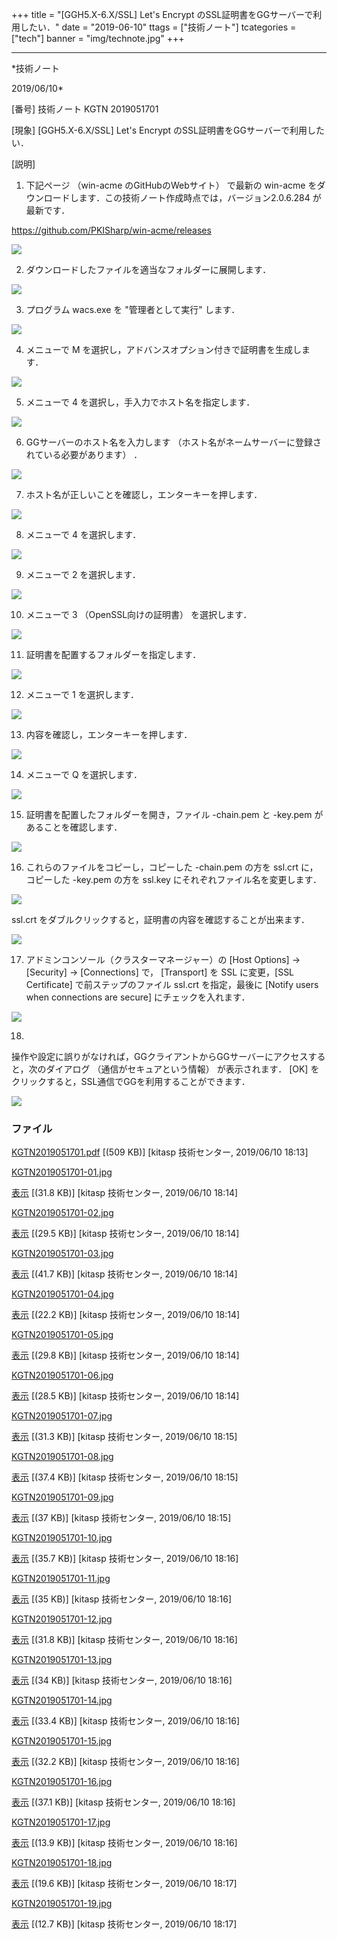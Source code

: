 ﻿+++
title = "[GGH5.X-6.X/SSL] Let's Encrypt のSSL証明書をGGサーバーで利用したい．"
date = "2019-06-10"
ttags = ["技術ノート"]
tcategories = ["tech"]
banner = "img/technote.jpg"
+++

-----------------------------------------------------------------------------------------------------------------------------

*技術ノート

2019/06/10*


[番号]
技術ノート KGTN 2019051701

[現象]
[GGH5.X-6.X/SSL] Let's Encrypt のSSL証明書をGGサーバーで利用したい．

[説明]
1. 下記ページ （win-acme のGitHubのWebサイト） で最新の win-acme
をダウンロードします．この技術ノート作成時点では，バージョン2.0.6.284
が最新です．

<https://github.com/PKISharp/win-acme/releases>

![](http://techreport.kitasp.net/attachments/download/4261/KGTN2019051701-01.jpg)

2. ダウンロードしたファイルを適当なフォルダーに展開します．

![](http://techreport.kitasp.net/attachments/download/4262/KGTN2019051701-02.jpg)

3. プログラム wacs.exe を "管理者として実行" します．

![](http://techreport.kitasp.net/attachments/download/4263/KGTN2019051701-03.jpg)

4. メニューで M
を選択し，アドバンスオプション付きで証明書を生成します．

![](http://techreport.kitasp.net/attachments/download/4264/KGTN2019051701-04.jpg)

5. メニューで 4 を選択し，手入力でホスト名を指定します．

![](http://techreport.kitasp.net/attachments/download/4265/KGTN2019051701-05.jpg)

6. GGサーバーのホスト名を入力します
（ホスト名がネームサーバーに登録されている必要があります） ．

![](http://techreport.kitasp.net/attachments/download/4266/KGTN2019051701-06.jpg)

7. ホスト名が正しいことを確認し，エンターキーを押します．

![](http://techreport.kitasp.net/attachments/download/4267/KGTN2019051701-07.jpg)

8. メニューで 4 を選択します．

![](http://techreport.kitasp.net/attachments/download/4268/KGTN2019051701-08.jpg)

9. メニューで 2 を選択します．

![](http://techreport.kitasp.net/attachments/download/4269/KGTN2019051701-09.jpg)

10. メニューで 3 （OpenSSL向けの証明書） を選択します．

![](http://techreport.kitasp.net/attachments/download/4270/KGTN2019051701-10.jpg)

11. 証明書を配置するフォルダーを指定します．

![](http://techreport.kitasp.net/attachments/download/4271/KGTN2019051701-11.jpg)

12. メニューで 1 を選択します．

![](http://techreport.kitasp.net/attachments/download/4272/KGTN2019051701-12.jpg)

13. 内容を確認し，エンターキーを押します．

![](http://techreport.kitasp.net/attachments/download/4273/KGTN2019051701-13.jpg)

14. メニューで Q を選択します．

![](http://techreport.kitasp.net/attachments/download/4274/KGTN2019051701-14.jpg)

15. 証明書を配置したフォルダーを開き，ファイル -chain.pem と -key.pem
があることを確認します．

![](http://techreport.kitasp.net/attachments/download/4275/KGTN2019051701-15.jpg)

16. これらのファイルをコピーし，コピーした -chain.pem の方を ssl.crt
に，コピーした -key.pem の方を ssl.key
にそれぞれファイル名を変更します．

![](http://techreport.kitasp.net/attachments/download/4276/KGTN2019051701-16.jpg)

ssl.crt をダブルクリックすると，証明書の内容を確認することが出来ます．

![](http://techreport.kitasp.net/attachments/download/4277/KGTN2019051701-17.jpg)

17. アドミンコンソール（クラスターマネージャー）の [Host Options] →
[Security] → [Connections] で， [Transport] を SSL に変更，[SSL
Certificate] で前ステップのファイル ssl.crt を指定，最後に [Notify
users when connections are secure] にチェックを入れます．

![](http://techreport.kitasp.net/attachments/download/4278/KGTN2019051701-18.jpg)

18.
操作や設定に誤りがなければ，GGクライアントからGGサーバーにアクセスすると，次のダイアログ
（通信がセキュアという情報） が表示されます． [OK]
をクリックすると，SSL通信でGGを利用することができます．

![](http://techreport.kitasp.net/attachments/download/4279/KGTN2019051701-19.jpg)


### ファイル

 
 


[KGTN2019051701.pdf](http://techreport.kitasp.net/attachments/download/4260/KGTN2019051701.pdf)
 [(509 KB)] [kitasp 技術センター, 2019/06/10
18:13]

[KGTN2019051701-01.jpg](http://techreport.kitasp.net/attachments/download/4261/KGTN2019051701-01.jpg)

[表示](http://techreport.kitasp.net/attachments/4261/KGTN2019051701-01.jpg "表示")
 [(31.8 KB)] [kitasp 技術センター, 2019/06/10
18:14]

[KGTN2019051701-02.jpg](http://techreport.kitasp.net/attachments/download/4262/KGTN2019051701-02.jpg)

[表示](http://techreport.kitasp.net/attachments/4262/KGTN2019051701-02.jpg "表示")
 [(29.5 KB)] [kitasp 技術センター, 2019/06/10
18:14]

[KGTN2019051701-03.jpg](http://techreport.kitasp.net/attachments/download/4263/KGTN2019051701-03.jpg)

[表示](http://techreport.kitasp.net/attachments/4263/KGTN2019051701-03.jpg "表示")
 [(41.7 KB)] [kitasp 技術センター, 2019/06/10
18:14]

[KGTN2019051701-04.jpg](http://techreport.kitasp.net/attachments/download/4264/KGTN2019051701-04.jpg)

[表示](http://techreport.kitasp.net/attachments/4264/KGTN2019051701-04.jpg "表示")
 [(22.2 KB)] [kitasp 技術センター, 2019/06/10
18:14]

[KGTN2019051701-05.jpg](http://techreport.kitasp.net/attachments/download/4265/KGTN2019051701-05.jpg)

[表示](http://techreport.kitasp.net/attachments/4265/KGTN2019051701-05.jpg "表示")
 [(29.8 KB)] [kitasp 技術センター, 2019/06/10
18:14]

[KGTN2019051701-06.jpg](http://techreport.kitasp.net/attachments/download/4266/KGTN2019051701-06.jpg)

[表示](http://techreport.kitasp.net/attachments/4266/KGTN2019051701-06.jpg "表示")
 [(28.5 KB)] [kitasp 技術センター, 2019/06/10
18:14]

[KGTN2019051701-07.jpg](http://techreport.kitasp.net/attachments/download/4267/KGTN2019051701-07.jpg)

[表示](http://techreport.kitasp.net/attachments/4267/KGTN2019051701-07.jpg "表示")
 [(31.3 KB)] [kitasp 技術センター, 2019/06/10
18:15]

[KGTN2019051701-08.jpg](http://techreport.kitasp.net/attachments/download/4268/KGTN2019051701-08.jpg)

[表示](http://techreport.kitasp.net/attachments/4268/KGTN2019051701-08.jpg "表示")
 [(37.4 KB)] [kitasp 技術センター, 2019/06/10
18:15]

[KGTN2019051701-09.jpg](http://techreport.kitasp.net/attachments/download/4269/KGTN2019051701-09.jpg)

[表示](http://techreport.kitasp.net/attachments/4269/KGTN2019051701-09.jpg "表示")
 [(37 KB)] [kitasp 技術センター, 2019/06/10
18:15]

[KGTN2019051701-10.jpg](http://techreport.kitasp.net/attachments/download/4270/KGTN2019051701-10.jpg)

[表示](http://techreport.kitasp.net/attachments/4270/KGTN2019051701-10.jpg "表示")
 [(35.7 KB)] [kitasp 技術センター, 2019/06/10
18:16]

[KGTN2019051701-11.jpg](http://techreport.kitasp.net/attachments/download/4271/KGTN2019051701-11.jpg)

[表示](http://techreport.kitasp.net/attachments/4271/KGTN2019051701-11.jpg "表示")
 [(35 KB)] [kitasp 技術センター, 2019/06/10
18:16]

[KGTN2019051701-12.jpg](http://techreport.kitasp.net/attachments/download/4272/KGTN2019051701-12.jpg)

[表示](http://techreport.kitasp.net/attachments/4272/KGTN2019051701-12.jpg "表示")
 [(31.8 KB)] [kitasp 技術センター, 2019/06/10
18:16]

[KGTN2019051701-13.jpg](http://techreport.kitasp.net/attachments/download/4273/KGTN2019051701-13.jpg)

[表示](http://techreport.kitasp.net/attachments/4273/KGTN2019051701-13.jpg "表示")
 [(34 KB)] [kitasp 技術センター, 2019/06/10
18:16]

[KGTN2019051701-14.jpg](http://techreport.kitasp.net/attachments/download/4274/KGTN2019051701-14.jpg)

[表示](http://techreport.kitasp.net/attachments/4274/KGTN2019051701-14.jpg "表示")
 [(33.4 KB)] [kitasp 技術センター, 2019/06/10
18:16]

[KGTN2019051701-15.jpg](http://techreport.kitasp.net/attachments/download/4275/KGTN2019051701-15.jpg)

[表示](http://techreport.kitasp.net/attachments/4275/KGTN2019051701-15.jpg "表示")
 [(32.2 KB)] [kitasp 技術センター, 2019/06/10
18:16]

[KGTN2019051701-16.jpg](http://techreport.kitasp.net/attachments/download/4276/KGTN2019051701-16.jpg)

[表示](http://techreport.kitasp.net/attachments/4276/KGTN2019051701-16.jpg "表示")
 [(37.1 KB)] [kitasp 技術センター, 2019/06/10
18:16]

[KGTN2019051701-17.jpg](http://techreport.kitasp.net/attachments/download/4277/KGTN2019051701-17.jpg)

[表示](http://techreport.kitasp.net/attachments/4277/KGTN2019051701-17.jpg "表示")
 [(13.9 KB)] [kitasp 技術センター, 2019/06/10
18:16]

[KGTN2019051701-18.jpg](http://techreport.kitasp.net/attachments/download/4278/KGTN2019051701-18.jpg)

[表示](http://techreport.kitasp.net/attachments/4278/KGTN2019051701-18.jpg "表示")
 [(19.6 KB)] [kitasp 技術センター, 2019/06/10
18:17]

[KGTN2019051701-19.jpg](http://techreport.kitasp.net/attachments/download/4279/KGTN2019051701-19.jpg)

[表示](http://techreport.kitasp.net/attachments/4279/KGTN2019051701-19.jpg "表示")
 [(12.7 KB)] [kitasp 技術センター, 2019/06/10
18:17]


 


 

